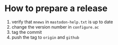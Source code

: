 # How to prepare a release

1. verify that `mnews` in `mastodon-help.txt` is up to date
2. change the version number in `configure.ac`
3. tag the commit
4. push the tag to `origin` and `github`
